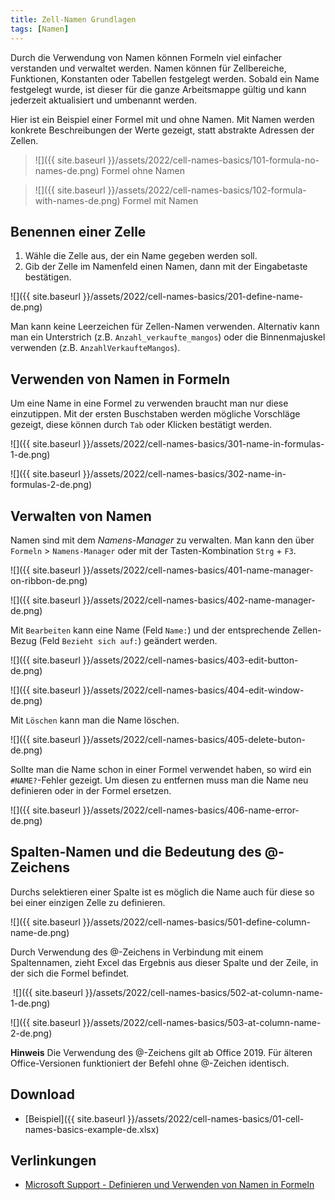 ```yaml
---
title: Zell-Namen Grundlagen
tags: [Namen]
---
```


Durch die Verwendung von Namen können Formeln viel einfacher verstanden und verwaltet werden.
Namen können für Zellbereiche, Funktionen, Konstanten oder Tabellen festgelegt werden. 
Sobald ein Name festgelegt wurde, ist dieser für die ganze Arbeitsmappe gültig und kann jederzeit aktualisiert und umbenannt werden.

Hier ist ein Beispiel einer Formel mit und ohne Namen.
Mit Namen werden konkrete Beschreibungen der Werte gezeigt, statt abstrakte Adressen der Zellen.

> ![]({{ site.baseurl }}/assets/2022/cell-names-basics/101-formula-no-names-de.png)
> Formel ohne Namen

> ![]({{ site.baseurl }}/assets/2022/cell-names-basics/102-formula-with-names-de.png)
> Formel mit Namen
​​​​​​​

## Benennen einer Zelle

1. Wähle die Zelle aus, der ein Name gegeben werden soll.
1. Gib der Zelle im Namenfeld einen Namen, dann mit der Eingabetaste bestätigen.

![]({{ site.baseurl }}/assets/2022/cell-names-basics/201-define-name-de.png)

Man kann keine Leerzeichen für Zellen-Namen verwenden.
Alternativ kann man ein Unterstrich (z.B. `Anzahl_verkaufte_mangos`) oder die Binnenmajuskel verwenden (z.B. `AnzahlVerkaufteMangos`).

## Verwenden von Namen in Formeln​​​​​​​

Um eine Name in eine Formel zu verwenden braucht man nur diese einzutippen.
Mit der ersten Buschstaben werden mögliche Vorschläge gezeigt, diese können durch `Tab` oder Klicken bestätigt werden.

![]({{ site.baseurl }}/assets/2022/cell-names-basics/301-name-in-formulas-1-de.png)

![]({{ site.baseurl }}/assets/2022/cell-names-basics/302-name-in-formulas-2-de.png)

## Verwalten von Namen

Namen sind mit dem *Namens-Manager* zu verwalten.
Man kann den über `Formeln` > `Namens-Manager` oder mit der Tasten-Kombination `Strg` + `F3`.

![]({{ site.baseurl }}/assets/2022/cell-names-basics/401-name-manager-on-ribbon-de.png)

![]({{ site.baseurl }}/assets/2022/cell-names-basics/402-name-manager-de.png)

Mit `Bearbeiten` kann eine Name (Feld `Name:`) und der entsprechende Zellen-Bezug (Feld `Bezieht sich auf:`) geändert werden.

![]({{ site.baseurl }}/assets/2022/cell-names-basics/403-edit-button-de.png)

![]({{ site.baseurl }}/assets/2022/cell-names-basics/404-edit-window-de.png)

Mit `Löschen` kann man die Name löschen.

![]({{ site.baseurl }}/assets/2022/cell-names-basics/405-delete-buton-de.png)

Sollte man die Name schon in einer Formel verwendet haben, so wird ein `#NAME?`-Fehler gezeigt.
Um diesen zu entfernen muss man die Name neu definieren oder in der Formel ersetzen.

![]({{ site.baseurl }}/assets/2022/cell-names-basics/406-name-error-de.png)

## Spalten-Namen und die Bedeutung des @-Zeichens

Durchs selektieren einer Spalte ist es möglich die Name auch für diese so bei einer einzigen Zelle zu definieren.

![]({{ site.baseurl }}/assets/2022/cell-names-basics/501-define-column-name-de.png)

Durch Verwendung des @-Zeichens in Verbindung mit einem Spaltennamen, zieht Excel das Ergebnis aus dieser Spalte und der Zeile, in der sich die Formel befindet.

​​​​​​​
![]({{ site.baseurl }}/assets/2022/cell-names-basics/502-at-column-name-1-de.png)

![]({{ site.baseurl }}/assets/2022/cell-names-basics/503-at-column-name-2-de.png)

**Hinweis** Die Verwendung des @-Zeichens gilt ab Office 2019. 
Für älteren Office-Versionen funktioniert der Befehl ohne @-Zeichen identisch. ​​​​​​​

## Download

- [Beispiel]({{ site.baseurl }}/assets/2022/cell-names-basics/01-cell-names-basics-example-de.xlsx)

## Verlinkungen

- [Microsoft Support - Definieren und Verwenden von Namen in Formeln](https://support.microsoft.com/de-de/office/definieren-und-verwenden-von-namen-in-formeln-4d0f13ac-53b7-422e-afd2-abd7ff379c64)
